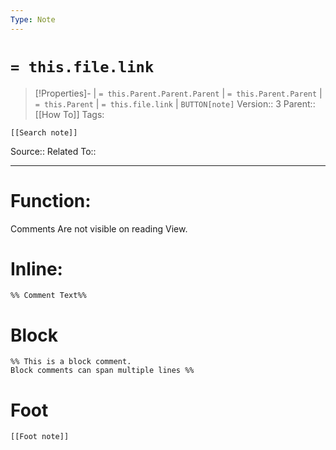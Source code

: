 ```yaml
---
Type: Note
---
```

# `= this.file.link`
>[!Properties]- |  `= this.Parent.Parent.Parent` | `= this.Parent.Parent` | `= this.Parent` | `= this.file.link` | `BUTTON[note]` 
>Version:: 3
>Parent:: [[How To]]
>Tags:
```meta-bind-embed
[[Search note]]
```
Source::
Related To::
***
# Function:
Comments Are not visible on reading View.
# Inline:
```
%% Comment Text%%
```

# Block
```
%% This is a block comment. 
Block comments can span multiple lines %%
```







# Foot
```meta-bind-embed
[[Foot note]]
``` 